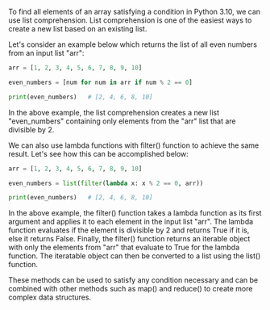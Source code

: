 To find all elements of an array satisfying a condition in Python 3.10, we can use list comprehension. List comprehension is one of the easiest ways to create a new list based on an existing list. 

Let's consider an example below which returns the list of all even numbers from an input list "arr":

```python
arr = [1, 2, 3, 4, 5, 6, 7, 8, 9, 10]

even_numbers = [num for num in arr if num % 2 == 0]

print(even_numbers)   # [2, 4, 6, 8, 10]
```

In the above example, the list comprehension creates a new list "even_numbers" containing only elements from the "arr" list that are divisible by 2.

We can also use lambda functions with filter() function to achieve the same result. Let's see how this can be accomplished below:

```python
arr = [1, 2, 3, 4, 5, 6, 7, 8, 9, 10]

even_numbers = list(filter(lambda x: x % 2 == 0, arr))

print(even_numbers)   # [2, 4, 6, 8, 10]
```

In the above example, the filter() function takes a lambda function as its first argument and applies it to each element in the input list "arr". The lambda function evaluates if the element is divisible by 2 and returns True if it is, else it returns False. Finally, the filter() function returns an iterable object with only the elements from "arr" that evaluate to True for the lambda function. The iteratable object can then be converted to a list using the list() function.

These methods can be used to satisfy any condition necessary and can be combined with other methods such as map() and reduce() to create more complex data structures.